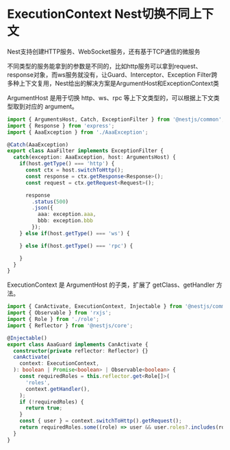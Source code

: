 # ExecutionContext Nest切换不同上下文

Nest支持创建HTTP服务、WebSocket服务，还有基于TCP通信的微服务

不同类型的服务能拿到的参数是不同的，比如http服务可以拿到request、response对象，而ws服务就没有，让Guard、Interceptor、Exception Filter跨多种上下文复用，Nest给出的解决方案是ArgumentHost和ExceptionContext类

ArgumentHost 是用于切换 http、ws、rpc 等上下文类型的，可以根据上下文类型取到对应的 argument。

```ts
import { ArgumentsHost, Catch, ExceptionFilter } from '@nestjs/common';
import { Response } from 'express';
import { AaaException } from './AaaException';

@Catch(AaaException)
export class AaaFilter implements ExceptionFilter {
  catch(exception: AaaException, host: ArgumentsHost) {
    if(host.getType() === 'http') {
      const ctx = host.switchToHttp();
      const response = ctx.getResponse<Response>();
      const request = ctx.getRequest<Request>();

      response
        .status(500)
        .json({
          aaa: exception.aaa,
          bbb: exception.bbb
        });
    } else if(host.getType() === 'ws') {

    } else if(host.getType() === 'rpc') {

    }
  }
}
```

ExecutionContext 是 ArgumentHost 的子类，扩展了 getClass、getHandler 方法。

```ts
import { CanActivate, ExecutionContext, Injectable } from '@nestjs/common';
import { Observable } from 'rxjs';
import { Role } from './role';
import { Reflector } from '@nestjs/core';

@Injectable()
export class AaaGuard implements CanActivate {
  constructor(private reflector: Reflector) {}
  canActivate(
    context: ExecutionContext,
  ): boolean | Promise<boolean> | Observable<boolean> {
    const requiredRoles = this.reflector.get<Role[]>(
      'roles',
      context.getHandler(),
    );
    if (!requiredRoles) {
      return true;
    }
    const { user } = context.switchToHttp().getRequest();
    return requiredRoles.some((role) => user && user.roles?.includes(role));
  }
}
```
